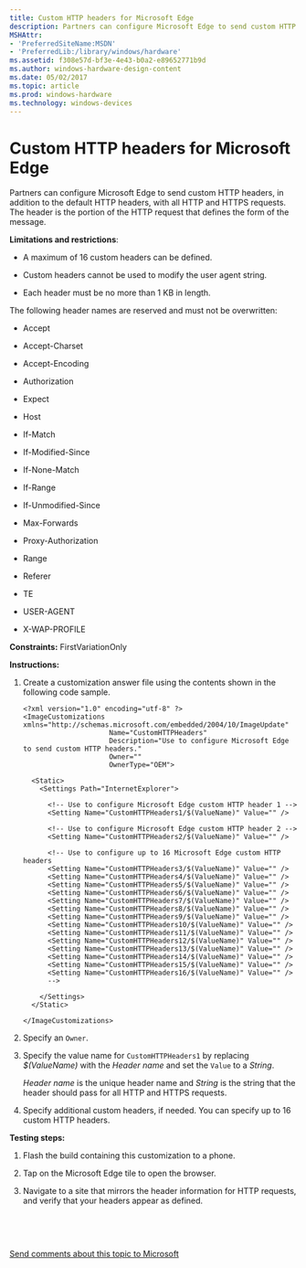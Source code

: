 ```yaml
---
title: Custom HTTP headers for Microsoft Edge
description: Partners can configure Microsoft Edge to send custom HTTP headers, in addition to the default HTTP headers, with all HTTP and HTTPS requests. The header is the portion of the HTTP request that defines the form of the message.
MSHAttr:
- 'PreferredSiteName:MSDN'
- 'PreferredLib:/library/windows/hardware'
ms.assetid: f308e57d-bf3e-4e43-b0a2-e89652771b9d
ms.author: windows-hardware-design-content
ms.date: 05/02/2017
ms.topic: article
ms.prod: windows-hardware
ms.technology: windows-devices
---
```


# Custom HTTP headers for Microsoft Edge


Partners can configure Microsoft Edge to send custom HTTP headers, in addition to the default HTTP headers, with all HTTP and HTTPS requests. The header is the portion of the HTTP request that defines the form of the message.

**Limitations and restrictions**:

-   A maximum of 16 custom headers can be defined.

-   Custom headers cannot be used to modify the user agent string.

-   Each header must be no more than 1 KB in length.

The following header names are reserved and must not be overwritten:

-   Accept

-   Accept-Charset

-   Accept-Encoding

-   Authorization

-   Expect

-   Host

-   If-Match

-   If-Modified-Since

-   If-None-Match

-   If-Range

-   If-Unmodified-Since

-   Max-Forwards

-   Proxy-Authorization

-   Range

-   Referer

-   TE

-   USER-AGENT

-   X-WAP-PROFILE

<a href="" id="constraints---firstvariationonly"></a>**Constraints:** FirstVariationOnly  

<a href="" id="instructions-"></a>**Instructions:**  
1.  Create a customization answer file using the contents shown in the following code sample.

    ``` syntax
    <?xml version="1.0" encoding="utf-8" ?>  
    <ImageCustomizations xmlns="http://schemas.microsoft.com/embedded/2004/10/ImageUpdate"  
                         Name="CustomHTTPHeaders"  
                         Description="Use to configure Microsoft Edge to send custom HTTP headers."  
                         Owner=""  
                         OwnerType="OEM"> 
      
      <Static>  
        <Settings Path="InternetExplorer">  

          <!-- Use to configure Microsoft Edge custom HTTP header 1 -->
          <Setting Name="CustomHTTPHeaders1/$(ValueName)" Value="" />

          <!-- Use to configure Microsoft Edge custom HTTP header 2 -->
          <Setting Name="CustomHTTPHeaders2/$(ValueName)" Value="" />

          <!-- Use to configure up to 16 Microsoft Edge custom HTTP headers
          <Setting Name="CustomHTTPHeaders3/$(ValueName)" Value="" />
          <Setting Name="CustomHTTPHeaders4/$(ValueName)" Value="" />
          <Setting Name="CustomHTTPHeaders5/$(ValueName)" Value="" />
          <Setting Name="CustomHTTPHeaders6/$(ValueName)" Value="" />
          <Setting Name="CustomHTTPHeaders7/$(ValueName)" Value="" />
          <Setting Name="CustomHTTPHeaders8/$(ValueName)" Value="" />
          <Setting Name="CustomHTTPHeaders9/$(ValueName)" Value="" />
          <Setting Name="CustomHTTPHeaders10/$(ValueName)" Value="" />
          <Setting Name="CustomHTTPHeaders11/$(ValueName)" Value="" />
          <Setting Name="CustomHTTPHeaders12/$(ValueName)" Value="" />
          <Setting Name="CustomHTTPHeaders13/$(ValueName)" Value="" />
          <Setting Name="CustomHTTPHeaders14/$(ValueName)" Value="" />
          <Setting Name="CustomHTTPHeaders15/$(ValueName)" Value="" />
          <Setting Name="CustomHTTPHeaders16/$(ValueName)" Value="" />
          -->

        </Settings>  
      </Static>

    </ImageCustomizations>
    ```

2.  Specify an `Owner`.

3.  Specify the value name for `CustomHTTPHeaders1` by replacing *$(ValueName)* with the *Header name* and set the `Value` to a *String*.

    *Header name* is the unique header name and *String* is the string that the header should pass for all HTTP and HTTPS requests.

4.  Specify additional custom headers, if needed. You can specify up to 16 custom HTTP headers.

<a href="" id="testing-steps-"></a>**Testing steps:**  
1.  Flash the build containing this customization to a phone.

2.  Tap on the Microsoft Edge tile to open the browser.

3.  Navigate to a site that mirrors the header information for HTTP requests, and verify that your headers appear as defined.

 

 

[Send comments about this topic to Microsoft](mailto:wsddocfb@microsoft.com?subject=Documentation%20feedback%20%5Bp_phCustomization\p_phCustomization%5D:%20Custom%20HTTP%20headers%20for%20Microsoft%20Edge%20%20RELEASE:%20%289/7/2016%29&body=%0A%0APRIVACY%20STATEMENT%0A%0AWe%20use%20your%20feedback%20to%20improve%20the%20documentation.%20We%20don't%20use%20your%20email%20address%20for%20any%20other%20purpose,%20and%20we'll%20remove%20your%20email%20address%20from%20our%20system%20after%20the%20issue%20that%20you're%20reporting%20is%20fixed.%20While%20we're%20working%20to%20fix%20this%20issue,%20we%20might%20send%20you%20an%20email%20message%20to%20ask%20for%20more%20info.%20Later,%20we%20might%20also%20send%20you%20an%20email%20message%20to%20let%20you%20know%20that%20we've%20addressed%20your%20feedback.%0A%0AFor%20more%20info%20about%20Microsoft's%20privacy%20policy,%20see%20http://privacy.microsoft.com/default.aspx. "Send comments about this topic to Microsoft")




